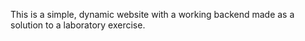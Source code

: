 This is a simple, dynamic website with a working backend made as a solution to a laboratory exercise.
